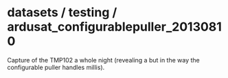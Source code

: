 ﻿datasets / testing / ardusat_configurablepuller_20130810
========================================================

Capture of the TMP102 a whole night (revealing a but in the way the configurable puller handles millis).